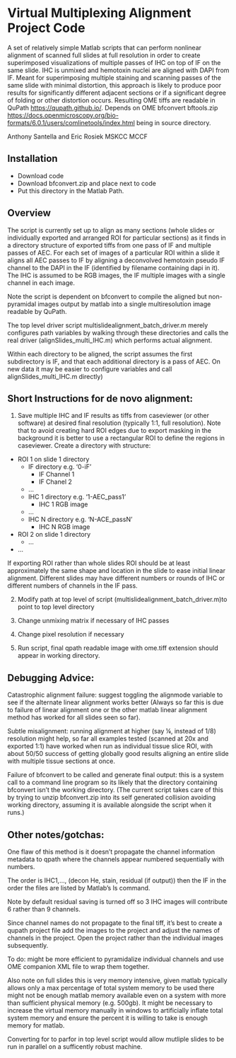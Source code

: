 # Virtual Multiplexing Alignment Project Code
A set of relatively simple Matlab scripts that can perform nonlinear alignment of scanned full slides at full resolution in order to create superimposed visualizations of multiple passes of IHC on top of IF on the same slide. IHC is unmixed and hemotoxin nuclei are aligned with DAPI from IF.  Meant for superimposing multiple staining and scanning passes of the same slide with minimal distortion, this approach is likely to produce poor results for significantly different adjacent sections or if a significant degree of folding or other distortion occurs. Resulting OME tiffs are readable in QuPath https://qupath.github.io/. Depends on OME bfconvert bftools.zip https://docs.openmicroscopy.org/bio-formats/6.0.1/users/comlinetools/index.html being in source directory.  

Anthony Santella and Eric Rosiek MSKCC MCCF

## Installation
* Download code
* Download bfconvert.zip and place next to code
* Put this directory in the Matlab Path.

## Overview
The script is currently set up to align as many sections (whole slides or individually exported and arranged ROI for particular sections) as it finds in a directory structure of exported tiffs from one pass of IF and multiple passes of AEC. For each set of images of a particular ROI within a slide it aligns all AEC passes to IF by aligning a deconvolved hemotoxin pseudo IF channel to the DAPI in the IF (identified by filename containing dapi in it). The IHC is assumed to be RGB images, the IF multiple images with a single channel in each image.  

Note the script is dependent on bfconvert to compile the aligned but non-pyramidal images output by matlab into a single multiresolution image readable by QuPath.  

The top level driver script multislidealignment_batch_driver.m merely configures path variables by walking through these directories and calls the real driver (alignSlides_multi_IHC.m) which performs actual alignment.  

Within each directory to be aligned, the script assumes the first subdirectory is IF, and that each additional directory is a pass of AEC.  On new data it may be easier to configure variables and call alignSlides_multi_IHC.m directly)

## Short Instructions for de novo alignment:
1.	Save multiple IHC and IF results as tiffs from caseviewer (or other software) at desired final resolution (typically 1:1, full resolution). Note that to avoid creating hard ROI edges due to export masking in the background it is better to use a rectangular ROI to define the regions in caseviewer. Create a directory with structure:

* ROI 1 on slide 1 directory  
  * IF directory e.g. ‘0-iF’
    * IF Channel 1
    * IF Chanel 2
   * ...  
  * IHC 1 directory e.g. ‘1-AEC_pass1’
    * IHC 1 RGB image   
  * …  
  * IHC N directory e.g. ‘N-ACE_passN’ 
    * IHC N RGB image 
* ROI 2 on slide 1 directory
  * … 
* …  

If exporting ROI rather than whole slides ROI should be at least approximately the same shape and location in the slide to ease initial linear alignment. Different slides may have different numbers or rounds of IHC or different numbers of channels in the IF pass. 

2.	Modify path at top level of script (multislidealignment_batch_driver.m)to point to top level directory 

3.	Change unmixing matrix if necessary of IHC passes

4.	Change pixel resolution if necessary 

5.	Run script, final qpath readable image with ome.tiff extension should appear in working directory.

## Debugging Advice:
Catastrophic alignment failure: suggest toggling the alignmode variable to see if the alternate linear alignment works better (Always so far this is due to failure of linear alignment one or the other matlab linear alignment method has worked for all slides seen so far).  

Subtle misalignment: running alignment at higher (say ¼, instead of 1/8) resolution might help, so far all examples tested (scanned at 20x and exported 1:1) have worked when run as individual tissue slice ROI, with about 50/50 success of getting globally good results aligning an entire slide with multiple tissue sections at once.  

Failure of bfconvert to be called and generate final output: this is a system call to a command line program so its likely that the directory containing bfconvert isn’t the working directory. (The current script takes care of this by trying to unzip bfconvert.zip into its self generated collision avoiding working directory, assuming it is available alongside the script when it runs.) 

## Other notes/gotchas: 
One flaw of this method is it doesn’t propagate the channel information metadata to qpath where the channels appear numbered sequentially with numbers.  

The order is IHC1,…, (decon He, stain, residual (if output)) then the IF in the order the files are listed by Matlab’s ls command.  

Note by default residual saving is turned off so 3 IHC images will contribute 6 rather than 9 channels.  

Since channel names do not propagate to the final tiff, it’s best to create a qupath project file add the images to the project and adjust the names of channels in the project. Open the project rather than the individual images subsequently.  

To do: might be more efficient to pyramidalize individual channels and use OME companion XML file to wrap them together.

Also note on full slides this is very memory intensive, given matlab typically allows only a max percentage of total system memory to be used there might not be enough matlab memory available even on a system with more than sufficient physical memory (e.g. 500gb). It might be necessary to increase the virtual memory manually in windows to artificially inflate total system memory and ensure the percent it is willing to take is enough memory for matlab.  

Converting for to parfor in top level script would allow mutliple slides to be run in parallel on a sufficently robust machine. 
